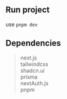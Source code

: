 ## Run project

use `pnpm dev`

## Dependencies

> next.js\
> tailwindcss\
> shadcn.ui\
> prisma\
> nextAuth.js\
> pnpm